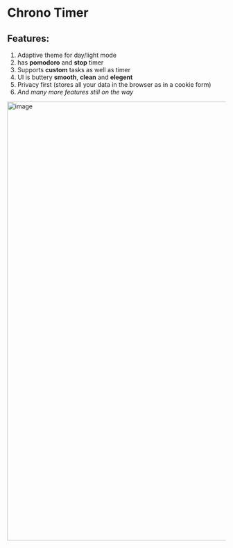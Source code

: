 # Chrono Timer

## Features:
1. Adaptive theme for day/light mode
2. has **pomodoro** and **stop** timer
3. Supports **custom** tasks as well as timer
4. UI is buttery **smooth**, **clean** and **elegent**
5. Privacy first (stores all your data in the browser as in a cookie form)
6. *And many more features still on the way*
<img width="1703" height="1011" alt="image" src="https://github.com/user-attachments/assets/965231fe-4730-4bff-a826-5e970994cd60" />
